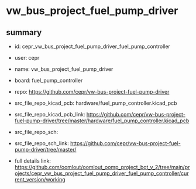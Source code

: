 # vw_bus_project_fuel_pump_driver
 
## summary 
* id: cepr_vw_bus_project_fuel_pump_driver_fuel_pump_controller
* user: cepr
* name: vw_bus_project_fuel_pump_driver
* board: fuel_pump_controller
* repo: https://github.com/cepr/vw-bus-project-fuel-pump-driver
* src_file_repo_kicad_pcb: hardware/fuel_pump_controller.kicad_pcb
* src_file_repo_kicad_pcb_link: https://github.com/cepr/vw-bus-project-fuel-pump-driver/tree/master/hardware/fuel_pump_controller.kicad_pcb


* src_file_repo_sch: 
* src_file_repo_sch_link: https://github.com/cepr/vw-bus-project-fuel-pump-driver/tree/master/
* full details link: https://github.com/oomlout/oomlout_oomp_project_bot_v_2/tree/main/projects/cepr_vw_bus_project_fuel_pump_driver_fuel_pump_controller/current_version/working  







